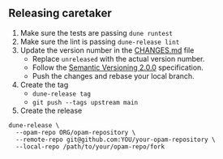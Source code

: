 ## Releasing caretaker

1. Make sure the tests are passing
     `dune runtest`
2. Make sure the lint is passing
     `dune-release lint`
3. Update the version number in the [CHANGES.md](https://github.com/tarides/caretaker/blob/main/CHANGES.md) file
     - Replace `unreleased` with the actual version number.
     - Follow the [Semantic Versioning 2.0.0](https://semver.org/spec/v2.0.0.html) specification.
     - Push the changes and rebase your local branch.
4. Create the tag
     - `dune-release tag`
     - `git push --tags upstream main`
5. Create the release
```
dune-release \
  --opam-repo ORG/opam-repository \
  --remote-repo git@github.com:YOU/your-opam-repository \
  --local-repo /path/to/your/opam-repo/fork
```
